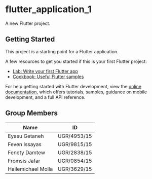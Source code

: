 # flutter_application_1

A new Flutter project.

## Getting Started

This project is a starting point for a Flutter application.

A few resources to get you started if this is your first Flutter project:

- [Lab: Write your first Flutter app](https://docs.flutter.dev/get-started/codelab)
- [Cookbook: Useful Flutter samples](https://docs.flutter.dev/cookbook)

For help getting started with Flutter development, view the
[online documentation](https://docs.flutter.dev/), which offers tutorials,
samples, guidance on mobile development, and a full API reference.

## Group Members

| Name               | ID           |
|--------------------|--------------|
| Eyasu Getaneh      | UGR/4953/15  |
| Feven Issayas      | UGR/9815/15  |
| Fenety Damtew      | UGR/2838/15  |
| Fromsis Jafar      | UGR/0854/15  |
| Hailemichael Molla | UGR/3629/15  |
